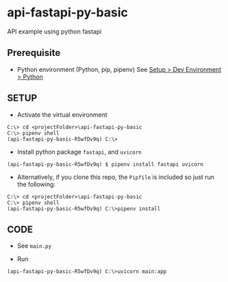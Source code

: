 # api-fastapi-py-basic
API example using python fastapi 

## Prerequisite

- Python environment (Python, pip, pipenv)
  See [Setup > Dev Environment > Python](https://digitalcompanion.gitbook.io/home/)

## SETUP
- Activate the virtual environment
```
C:\> cd <projectFolder>\api-fastapi-py-basic
C:\> pipenv shell
(api-fastapi-py-basic-R5wfDv9q) C:\>
```

- Install python package `fastapi`, and `uvicorn`
```
(api-fastapi-py-basic-R5wfDv9q) $ pipenv install fastapi uvicorn 
```

- Alternatively, if you clone this repo, the `Pipfile` is included so
  just run the following:
```
C:\> cd <projectFolder>\api-fastapi-py-basic
C:\> pipenv shell
(api-fastapi-py-basic-R5wfDv9q) C:\>pipenv install
```

## CODE

- See `main.py`

- Run
```
(api-fastapi-py-basic-R5wfDv9q) C:\>uvicorn main:app
```